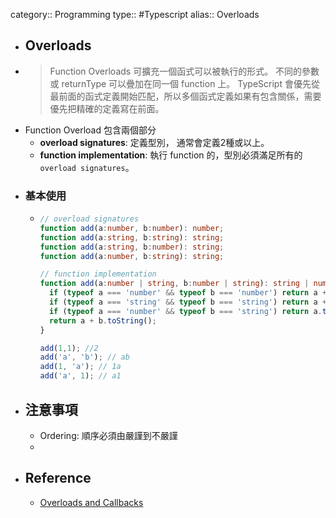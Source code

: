 category:: Programming
type:: #Typescript
alias:: Overloads

- ## Overloads
- > Function Overloads 可擴充一個函式可以被執行的形式。
  > 不同的參數或 returnType 可以疊加在同一個 function 上。
  TypeScript 會優先從最前面的函式定義開始匹配，所以多個函式定義如果有包含關係，需要優先把精確的定義寫在前面。
- Function Overload 包含兩個部分
	- **overload signatures**: 定義型別， 通常會定義2種或以上。
	- **function implementation**: 執行 function 的，型別必須滿足所有的 `overload signatures`。
- ### 基本使用
	- ```typescript
	  // overload signatures
	  function add(a:number, b:number): number;
	  function add(a:string, b:string): string;
	  function add(a:string, b:number): string;
	  function add(a:number, b:string): string;
	  
	  // function implementation
	  function add(a:number | string, b:number | string): string | number {
	    if (typeof a === 'number' && typeof b === 'number') return a + b;
	    if (typeof a === 'string' && typeof b === 'string') return a + b;
	    if (typeof a === 'number' && typeof b === 'string') return a.toString() + b;
	    return a + b.toString();
	  }
	  
	  add(1,1); //2
	  add('a', 'b'); // ab
	  add(1, 'a'); // 1a
	  add('a', 1); // a1
	  ```
- ## 注意事項
	- Ordering: 順序必須由嚴謹到不嚴謹
	-
- ## Reference
	- [Overloads and Callbacks](https://www.typescriptlang.org/docs/handbook/declaration-files/do-s-and-don-ts.html#overloads-and-callbacks)